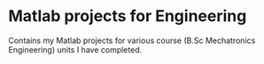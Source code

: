 # Matlab projects for Engineering

Contains my Matlab projects for various course (B.Sc Mechatronics Engineering) units I have completed. 
